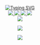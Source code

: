 <p align="center">
<a href="https://github.com/matinsoleymni">
    <img src="https://readme-typing-svg.demolab.com?font=Firacode&size=24&duration=3000&pause=500&color=AE87FF&multiline=true&center=true&vCenter=true&width=265&height=124&lines=Matin+Soleymani;Midlevel; FullStack Developer" alt="Typing SVG" />
</a>
<br/>

<a href="https://github.com/matinsoleymni">
    <img src="https://img.shields.io/badge/matinsoleymni-red?style=flat-square">
</a> 
<a href="https://t.me/soleymnimatin">
    <img src="https://img.shields.io/badge/Channel-blue?style=flat-square&logo=telegram">
</a> 
<a href="https://www.linkedin.com/in/matinsoleymani">
    <img src="https://img.shields.io/badge/-Linkedin-blue?style=flat-square&logo=linkedin">
</a>
<a href="mailto:matinsoleymni@gmail.com">
    <img src="https://img.shields.io/badge/-Email-red?style=flat-square&logo=gmail&logoColor=white">
</a>
<br/> 

<a href="https://github.com/matinsoleymni">
    <img src="https://github-stats-alpha.vercel.app/api?username=matinsoleymni&cc=22272e&tc=37BCF6&ic=AE87FF&bc=AE87FF">
</a>
<br>
</p>

<a href="https://github.com/matinsoleymni">
    <p align="center">
         <img src="https://skillicons.dev/icons?i=xd,figma,github,vscode,linkedin,postman,git,go,vue,js,jquery,laravel,linux,md,nuxtjs,php,mysql,html,css,py,sass,tailwind,ts,solidity&perline=8" />
    </p>
   
</a>

<a href="https://github.com/matinsoleymni">
    <p align="center">
        <img src="https://github-readme-stats.vercel.app/api/top-langs/?username=matinsoleymni&layout=compact&theme=dark&hide_border=true" />
    </p>
</a>
